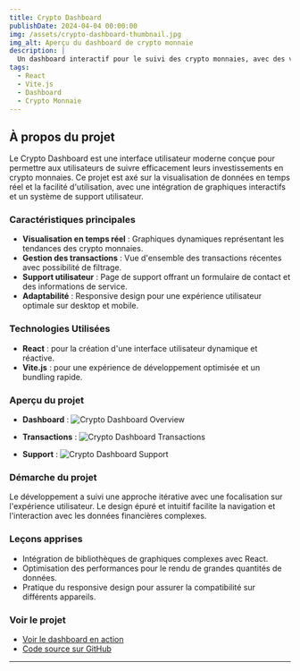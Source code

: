 ```yaml
---
title: Crypto Dashboard
publishDate: 2024-04-04 00:00:00
img: /assets/crypto-dashboard-thumbnail.jpg
img_alt: Aperçu du dashboard de crypto monnaie
description: |
  Un dashboard interactif pour le suivi des crypto monnaies, avec des visualisations de données et un support utilisateur intégré, réalisé avec Vite.js et React.
tags:
  - React
  - Vite.js
  - Dashboard
  - Crypto Monnaie
---
```


## À propos du projet

Le Crypto Dashboard est une interface utilisateur moderne conçue pour permettre aux utilisateurs de suivre efficacement leurs investissements en crypto monnaies. Ce projet est axé sur la visualisation de données en temps réel et la facilité d'utilisation, avec une intégration de graphiques interactifs et un système de support utilisateur.

### Caractéristiques principales

- **Visualisation en temps réel** : Graphiques dynamiques représentant les tendances des crypto monnaies.
- **Gestion des transactions** : Vue d'ensemble des transactions récentes avec possibilité de filtrage.
- **Support utilisateur** : Page de support offrant un formulaire de contact et des informations de service.
- **Adaptabilité** : Responsive design pour une expérience utilisateur optimale sur desktop et mobile.

### Technologies Utilisées

- **React** : pour la création d'une interface utilisateur dynamique et réactive.
- **Vite.js** : pour une expérience de développement optimisée et un bundling rapide.

### Aperçu du projet

- **Dashboard** :
  ![Crypto Dashboard Overview](/assets/crypto-dashboard-overview.jpg)

- **Transactions** :
  ![Crypto Dashboard Transactions](/assets/crypto-dashboard-transactions.jpg)

- **Support** :
  ![Crypto Dashboard Support](/assets/crypto-dashboard-support.jpg)

### Démarche du projet

Le développement a suivi une approche itérative avec une focalisation sur l'expérience utilisateur. Le design épuré et intuitif facilite la navigation et l'interaction avec les données financières complexes.

### Leçons apprises

- Intégration de bibliothèques de graphiques complexes avec React.
- Optimisation des performances pour le rendu de grandes quantités de données.
- Pratique du responsive design pour assurer la compatibilité sur différents appareils.

### Voir le projet

- [Voir le dashboard en action](https://crypto-dashboard-ms.vercel.app/)
- [Code source sur GitHub](https://github.com/Mathieu-Soussignan/Crypto_dashboard)

---
